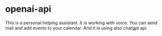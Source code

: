 # openai-api
This is a personal helping assistant. It is working with voice. You can send mail and add events to your calendar. And it is using also chatgpt api.
